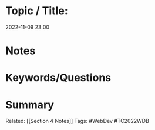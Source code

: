 # Topic / Title: 

2022-11-09
23:00


# Notes

# Keywords/Questions

# Summary

Related: [[Section 4 Notes]]
Tags: #WebDev #TC2022WDB 